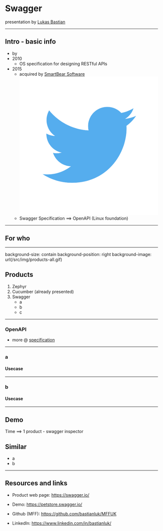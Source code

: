 
# Swagger

presentation by [Lukas Bastian](https://github.com/bastianluk/)

---
## Intro - basic info

- by
- 2010
  - OS specification for designing RESTful APIs
- 2015
  - acquired by [SmartBear Software](https://smartbear.com/) [![](/src/img/twitter.png)](https://twitter.com/smartbear)
  - Swagger Specification ==> OpenAPI (Linux foundation)

---
## For who



---
background-size: contain
background-position: right
background-image: url(/src/img/products-all.gif)

## Products

1. Zephyr
2. Cucumber (already presented)
3. Swagger
   - a
   - b
   - c

---

### OpenAPI

 - more @ [specification](https://swagger.io/specification/)

---
### a

#### Usecase

---
### b

#### Usecase

---
## Demo

Time ==> 1 product - swagger inspector


## Similar

- a
- b

---
## Resources and links

 - Product web page: https://swagger.io/
 - Demo: https://petstore.swagger.io/


 - Github (MFF): https://github.com/bastianluk/MFFUK
 - LinkedIn: https://www.linkedin.com/in/bastianluk/